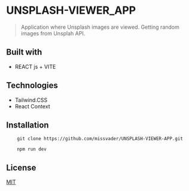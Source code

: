 # UNSPLASH-VIEWER_APP

> Application where Unsplash images are viewed. Getting random images from Unsplah API.

## Built with
* REACT js + VITE

## Technologies
- Tailwind.CSS
- React Context

## Installation

```shell
    git clone https://github.com/missvader/UNSPLASH-VIEWER-APP.git 
```

```shell
    npm run dev
```

## License 
[MIT](https://opensource.org/licenses/MIT)
